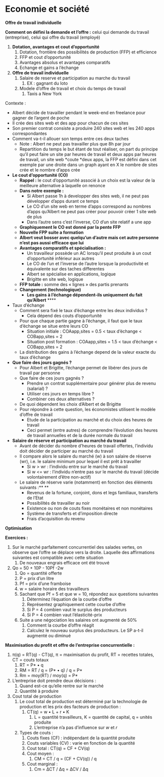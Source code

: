 
# **Economie et société**

**Offre de travail individuelle**

**Comment on défini la demande et l’offre :** celui qui demande du travail (entreprise), celui qui offre du travail (employé)

1. **Dotation, avantages et cout d’opportunité**
   1. Dotation, frontière des possibilités de production (FFP) et efficience
   2. FFP et cout d’opportunité
   3. Avantages absolus et avantages comparatifs
   4. Echange et gains a l’échange
2. **Offre de travail individuelle**
   1. Salaire de reserve et participation au marche du travail
      1. EX : gagnant du loto
   2. Modele d’offre de travail et choix du temps de travail
      1. Taxis a New York

Contexte :

* Albert décide de travailler pendant le week-end en freelance pour gagner de l’argent de poche
* Il crée des sites web et des app pour chacun de ces sites
* Son premier contrat consiste a produire 240 sites web et les 240 apps correspondantes
* Comment va-t-il allouer son temps entre ces deux taches
  * Note : Albert ne peut pas travailler plus que 8h par jour
  * Repartition du temps le but étant de tout réaliser, on part du principe qu’il peut faire un site par heures de travail et deux apps par heures de travail, un site web *coute *deux apps, la FFP est défini dans cet exemple par une droite dans un graph ayant en X le nombre de sites crée et le nombre d’apps crée
* **Le cout d’opportunité (CO)**
  * **Rappel :** le cout d’opportunité associé à un choix est la valeur de la meilleure alternative à laquelle on renonce
  * **Dans notre exemple :**
    * Si Albert passe 1h à developper des sites web, il ne peut pas développer d’apps durant ce temps
    * Le CO d’un site web en terme d’apps correspond au nombres d’apps qu’Albert ne peut pas créer pour pouvoir créer 1 site web de plus
    * Dans l’autre sens c’est l’inverse, CO d’un site relatif a une app
  * **Graphiquement le CO est donné par la pente FFP**
  * **Nouvelle FPP suite a formation**
  * **Albert veut bosser avec quelqu’un d’autre mais cet autre personne n’est pas aussi efficace que lui**
  * **Avantages comparatifs et spécialisation :**
    * Un travailleur possède un AC lorsqu’il peut produite à un cout d’opportunité inférieur aux autres
    * Le CO de l’un et l’inverse de l’autre lorsque la productivité et équivalente sur des taches differentes
    * Albert se spécialise en applications, logique
    * Brigitte en site web, logique
  * **FFP totale :** somme des « lignes » des partis prenants
  * **Changement (technologique)**
    * **Les gains à l’échange dépendent-ils uniquement du fait qu’Albert** ****
* Taux d’échange
  * Comment sera fixé le taux d’échange entre les deux individus ?
    * Cela dépend des couts d’opportunité
  * Pour que chaque partie gagne à l’échange, il faut que le taux d’échange se situe entre leurs CO
    * Situation initiale : COAapp,sites = 0.5 < taux d’échange < COBapp,sites = 2
    * Situation post formation : COAapp,sites = 1.5 < taux d’échange < COBapp,sites = 2
  * La distribution des gains à l’échange depend de la valeur exacte du taux d’échange
* **Que faire des jours gagnés ?**
  * Pour Albert et Brigitte, l’échange permet de libérer des jours de travail par personne
  * Que faire de ces jours gagnés ?
    * Prendre un contrat supplémentaire pour générer plus de revenu (salarial) ?
    * Utiliser ces jours en temps libre ?
    * Combiner ces deux alternatives ?
  * De quoi dépendent les choix d’Albert et de Brigitte
  * Pour répondre à cette question, les économistes utilisent le modèle d’offre de travail
    * Etude de la participation au marché et du choix des heures de travail
    * Ceci permet (entre autres) de comprendre l’évolution des heures de travail annuelles et de la durée normale du travail
* **Salaire de réserve et participation au marché du travail**
  * Avant de décider du nombre d’heures de travail offertes, l’individu doit décider de participer au marché du travail
  * Il compare alors le salaire du marché (w) à son salaire de réserve (wr), i.e. le salaire minimum pour lequel il est prêt à travailler
    * Si w > wr : l’individu entre sur le marché du travail
    * Si w <= wr : l’individu n’entre pas sur le marché du travail (décide volontairement d’être non-actif)
  * Le salaire de réserve varie (notamment) en fonction des éléments suivants :** **
    * Revenus de la fortune, conjoint, dons et legs familiaux, transferts de l’Etat
    * Possibilités de travailler au noir
    * Existence ou non de couts fixes monétaires et non monétaires
    * Système de transferts et d’imposition directe
    * Frais d’acquisition du revenu

**Optimisation**

**Exercices :**

1. Sur le marché parfaitement concurrentiel des salades vertes, on observe que l’offre se déplace vers la droite. Laquelle des affirmations suivantes est compatible avec cette situation
   1. De nouveaux engrais efficace ont été trouvé
2. Qo = 50 + 10P - 10Pf -2w
   1. Qo = quantité offerte
   2. P = prix d’un litre
   3. Pf = prix d’une framboise
   4. w = salaire horaire des travailleurs
   5. Sachant que Pf = 5 et que w = 10, répondez aux questions suivantes
      1. Déterminez l’équation de la courbe d’offre
      2. Représentez graphiquement cette courbe d’offre
      3. Si P = 4 combien vaut le surplus des producteurs
      4. Si P = 4 combien vaut l’élasticité-prix
   6. Suite a une négociation les salaires ont augmenté de 50%
      1. Comment la courbe d’offre réagit
      2. Calculez le nouveau surplus des producteurs. Le SP a-t-il augmenté ou diminué

**Maximisation du profit et offre de l’entreprise concurrentielle :**

1. π(q) = RT(q) - CT(q), π = maximisation du profit, RT = recettes totales, CT = couts totaux
   1. RT = P* • q
   2. RM = RT / q = (P* • q) / q = P*
   3. Rm = moy(RT) / moy(q) = P*
2. L’entreprise doit prendre deux décisions :
   1. Quand est-ce qu’elle rentre sur le marché
   2. Quantité à produire
3. Cout total de production
   1. Le cout total de production est déterminé par la technologie de production et les prix des facteurs de production :
      1. CT(q) = w • L + r • K
         1. L = quantité travailleurs, K = quantité de capital, q = unités produite
         2. L’entreprise n’a pas d’influence sur *w* et *r*
   2. Types de couts :
      1. Couts fixes (CF) : indépendant de la quantité produite
      2. Couts variables (CV) : varie en fonction de la quantité
      3. Cout total : CT(q) = CF + CV(q)
      4. Cout moyen :
         1. CM = CT / q = (CF + CV(q)) / q
      5. Cout marginal :
         1. Cm = ∆CT / ∆q = ∆CV / ∆q
